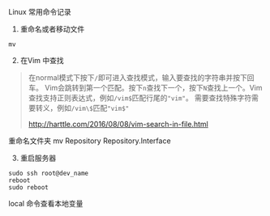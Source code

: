 Linux 常用命令记录

1. 重命名或者移动文件

 `mv`  



2. 在Vim 中查找

> 在normal模式下按下`/`即可进入查找模式，输入要查找的字符串并按下回车。 Vim会跳转到第一个匹配。按下`n`查找下一个，按下`N`查找上一个。Vim查找支持正则表达式，例如`/vim$`匹配行尾的`"vim"`。 需要查找特殊字符需要转义，例如`/vim\$`匹配`"vim$"`
>
> http://harttle.com/2016/08/08/vim-search-in-file.html

重命名文件夹 mv Repository Repository.Interface

3. 重启服务器

```shell
sudo ssh root@dev_name
reboot
sudo reboot
```



local 命令查看本地变量